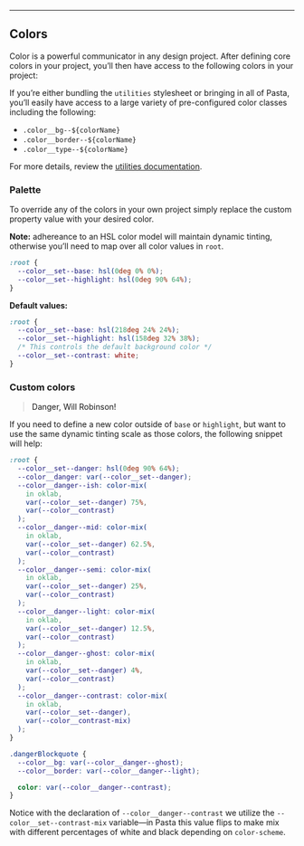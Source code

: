 ---

## Colors

Color is a powerful communicator in any design project. After defining core colors in your project, you’ll then have access to the following colors in your project:

<info webc:nokeep>

If you’re either bundling the `utilities` stylesheet or bringing in all of Pasta, you’ll easily have access to a large variety of pre-configured color classes including the following:

- `.color__bg--${colorName}`
- `.color__border--${colorName}`
- `.color__type--${colorName}`

For more details, review the [utilities documentation](/utilities#colors).

</info>

### Palette

<colors-block webc:nokeep :colors="colors"></colors-block>

<info webc:nokeep>

To override any of the colors in your own project simply replace the custom property value with your desired color.

**Note:** adhereance to an HSL color model will maintain dynamic tinting, otherwise you’ll need to map over all color values in `root`.

```css
:root {
  --color__set--base: hsl(0deg 0% 0%);
  --color__set--highlight: hsl(0deg 90% 64%);
}
```

**Default values:**

```css
:root {
  --color__set--base: hsl(218deg 24% 24%);
  --color__set--highlight: hsl(158deg 32% 38%);
  /* This controls the default background color */
  --color__set--contrast: white;
}
```

</info>

### Custom colors

<blockquote class="styled customBlockquote"><p>Danger, Will Robinson!</p></blockquote>

<info webc:nokeep>

If you need to define a new color outside of `base` or `highlight`, but want to use the same dynamic tinting scale as those colors, the following snippet will help:

```css
:root {
  --color__set--danger: hsl(0deg 90% 64%);
  --color__danger: var(--color__set--danger);
  --color__danger--ish: color-mix(
    in oklab,
    var(--color__set--danger) 75%,
    var(--color__contrast)
  );
  --color__danger--mid: color-mix(
    in oklab,
    var(--color__set--danger) 62.5%,
    var(--color__contrast)
  );
  --color__danger--semi: color-mix(
    in oklab,
    var(--color__set--danger) 25%,
    var(--color__contrast)
  );
  --color__danger--light: color-mix(
    in oklab,
    var(--color__set--danger) 12.5%,
    var(--color__contrast)
  );
  --color__danger--ghost: color-mix(
    in oklab,
    var(--color__set--danger) 4%,
    var(--color__contrast)
  );
  --color__danger--contrast: color-mix(
    in oklab,
    var(--color__set--danger),
    var(--color__contrast-mix)
  );
}

.dangerBlockquote {
  --color__bg: var(--color__danger--ghost);
  --color__border: var(--color__danger--light);

  color: var(--color__danger--contrast);
}
```

Notice with the declaration of `--color__danger--contrast` we utilize the `--color__set--contrast-mix` variable—in Pasta this value flips to make mix with different percentages of white and black depending on `color-scheme`.

</info>

<style>
  :root {
    --color__set--danger: hsl(0deg 90% 64%);
    --color__danger: var(--color__set--danger);
    --color__danger--ish: color-mix(
      in oklab,
      var(--color__set--danger) 75%,
      var(--color__contrast)
    );
    --color__danger--mid: color-mix(
      in oklab,
      var(--color__set--danger) 62.5%,
      var(--color__contrast)
    );
    --color__danger--semi: color-mix(
      in oklab,
      var(--color__set--danger) 25%,
      var(--color__contrast)
    );
    --color__danger--light: color-mix(
      in oklab,
      var(--color__set--danger) 12.5%,
      var(--color__contrast)
    );
    --color__danger--ghost: color-mix(
      in oklab,
      var(--color__set--danger) 4%,
      var(--color__contrast)
    );
    --color__danger--contrast: color-mix(
      in oklab,
      var(--color__set--danger),
      var(--color__set--contrast-mix)
    );
  }
  .customBlockquote {
    --color__bg: var(--color__danger--light);
    --color__border: var(--color__danger--semi);

    color: var(--color__danger--contrast);
  }
</style>
